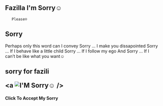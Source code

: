 
## Fazilla I'm Sorry☺
       Please☺

## Sorry
Perhaps only this word can I convey
Sorry … I make you dissapointed
Sorry … If I behave like a little child
Sorry … If I follow my ego
And Sorry … If I can’t be like what you want☺


## sorry for fazili<p><a  <img src="https://pin.it/5loomM2" alt="I'M Sorry☺"> /></a></p>


#### Click To Accept My Sorry <p><a href="https://wa.me/6285731261728?text=+aku+menerima+maaf+mu🤣">
